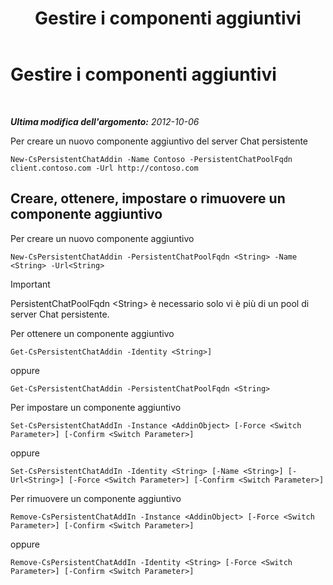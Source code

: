 ﻿---
title: Gestire i componenti aggiuntivi
TOCTitle: Gestire i componenti aggiuntivi
ms:assetid: b84f868e-b36e-4ab4-b284-7db212d401c3
ms:mtpsurl: https://technet.microsoft.com/it-it/library/JJ205193(v=OCS.15)
ms:contentKeyID: 49301759
ms.date: 08/24/2015
mtps_version: v=OCS.15
ms.translationtype: HT
---

# Gestire i componenti aggiuntivi

 

_**Ultima modifica dell'argomento:** 2012-10-06_

Per creare un nuovo componente aggiuntivo del server Chat persistente

    New-CsPersistentChatAddin -Name Contoso -PersistentChatPoolFqdn client.contoso.com -Url http://contoso.com 

## Creare, ottenere, impostare o rimuovere un componente aggiuntivo

Per creare un nuovo componente aggiuntivo

    New-CsPersistentChatAddin -PersistentChatPoolFqdn <String> -Name <String> -Url<String>

> [!important]  
> PersistentChatPoolFqdn &lt;String&gt; è necessario solo vi è più di un pool di server Chat persistente.

Per ottenere un componente aggiuntivo

    Get-CsPersistentChatAddin -Identity <String>]

oppure

    Get-CsPersistentChatAddin -PersistentChatPoolFqdn <String>

Per impostare un componente aggiuntivo

    Set-CsPersistentChatAddIn -Instance <AddinObject> [-Force <Switch Parameter>] [-Confirm <Switch Parameter>]

oppure

    Set-CsPersistentChatAddIn -Identity <String> [-Name <String>] [-Url<String>] [-Force <Switch Parameter>] [-Confirm <Switch Parameter>]

Per rimuovere un componente aggiuntivo

    Remove-CsPersistentChatAddIn -Instance <AddinObject> [-Force <Switch Parameter>] [-Confirm <Switch Parameter>]

oppure

    Remove-CsPersistentChatAddIn -Identity <String> [-Force <Switch Parameter>] [-Confirm <Switch Parameter>]

